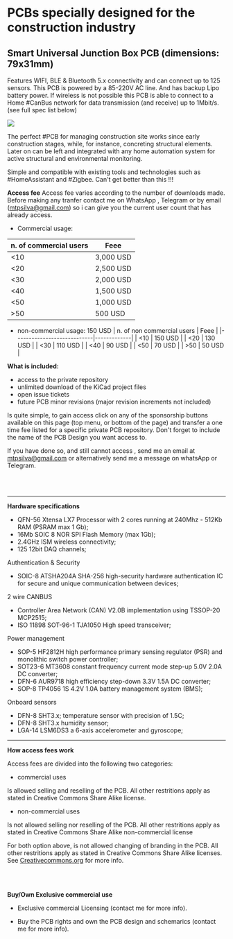 # PCBs specially designed for the construction industry

## Smart Universal Junction Box PCB (dimensions: 79x31mm)
Features WIFI, BLE & Bluetooth 5.x connectivity and can connect up to 125 sensors. This PCB is powered by a 85-220V AC line. And has backup Lipo battery power.
If wireless is not possible this PCB is able to connect to a Home #CanBus network for data transmission (and receive) up to 1Mbit/s. (see full spec list below)

![](https://github.com/aeonSolutions/PCB-Prototyping-Catalogue/blob/main/ownApcb.png)

The perfect #PCB for managing construction site works since early construction stages, while, for instance, concreting structural elements. Later on can be left and integrated with any home automation system for active structural and environmental monitoring.

Simple and compatible with existing tools and technologies such as #HomeAssistant and #Zigbee. Can't get better than this !!!

**Access fee** 
Access fee varies according to the number of downloads made. Before making any tranfer contact me on WhatsApp , Telegram or by email (mtpsilva@gmail.com) so i can give you the current user count that has already access.
- Commercial usage:

| n. of commercial users     |   Feee      |
|----------------------------|-------------|
|   <10                      |  3,000 USD  |
|   <20                      |  2,500 USD  |
|   <30                      |  2,000 USD  |
|   <40                      |  1,500 USD  |
|   <50                      |  1,000 USD  |
|   >50                      |    500 USD  |

- non-commercial usage: 150 USD
| n. of non commercial users |   Feee      |
|----------------------------|-------------|
|   <10                      |    150 USD  |
|   <20                      |    130 USD  |
|   <30                      |    110 USD  |
|   <40                      |     90 USD  |
|   <50                      |     70 USD  |
|   >50                      |     50 USD  |



**What is included:**
- access to the private repository
- unlimited download of the KiCad project files
- open issue tickets
- future PCB minor revisions (major revision increments not included) 

Is quite simple, to gain access click on any of the sponsorship buttons available on this page (top menu, or bottom of the page) and transfer a one time fee listed for a specific private PCB repository. Don't forget to include the name of the PCB Design you want access to.

If you have done so, and still cannot access , send me an email at mtpsilva@gmail.com or alternatively send me a message on whatsApp or Telegram.

<br />
<br />

_________________________________________________________________

**Hardware specifications** 

- QFN-56 Xtensa LX7 Processor with 2 cores running at 240Mhz -	512Kb RAM (PSRAM max 1 Gb);
-	16Mb SOIC 8 NOR SPI Flash Memory (max 1Gb);	
-	2.4GHz ISM wireless connectivity;
-	125 12bit DAQ channels;


Authentication & Security
  -	SOIC-8 ATSHA204A SHA-256 high-security hardware authentication IC for secure and unique communication between devices;


2 wire CANBUS
  - Controller Area Network (CAN) V2.0B implementation using TSSOP-20 MCP2515;
  - ISO 11898 SOT-96-1 TJA1050 High speed transceiver;


Power management
  -	SOP-5 HF2812H high performance primary sensing regulator (PSR) and monolithic switch power controller;
  -	SOT23-6 MT3608 constant frequency current mode step-up 5.0V 2.0A DC converter;
  -	DFN-6 AUR9718 high efficiency step-down 3.3V 1.5A DC converter;
  -	SOP-8 TP4056 1S 4.2V 1.0A battery management system (BMS); 


Onboard sensors
  - DFN-8 SHT3.x; temperature sensor with precision of 1.5C; 
  - DFN-8 SHT3.x humidity sensor;
  - LGA-14 LSM6DS3 a 6-axis accelerometer and gyroscope;

__________________________________________________________________

**How access fees work**

Access fees are divided into the following two categories:

- commercial uses

Is allowed selling and reselling of the PCB. All other restritions apply as stated in Creative Commons Share Alike license.

- non-commercial uses

Is not allowed selling nor reselling of the PCB.  All other restritions apply as stated in Creative Commons Share Alike non-commercial license
 
For both option above, is not allowed changing of branding in the PCB. All other restritions apply as stated in Creative Commons Share Alike licenses. See [Creativecommons.org](https://creativecommons.org) for more info.

<br />
<br />

**Buy/Own Exclusive commercial use**
- Exclusive commercial Licensing (contact me for more info). 

- Buy the PCB rights and own the PCB design and schemarics (contact me for more info).

